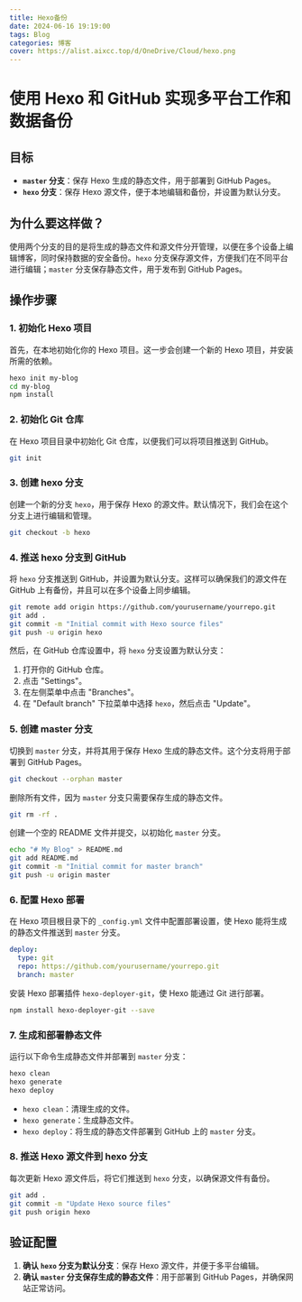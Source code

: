 ```yaml
---
title: Hexo备份
date: 2024-06-16 19:19:00
tags: Blog
categories: 博客
cover: https://alist.aixcc.top/d/OneDrive/Cloud/hexo.png
---
```

# 使用 Hexo 和 GitHub 实现多平台工作和数据备份

## 目标

- **`master` 分支**：保存 Hexo 生成的静态文件，用于部署到 GitHub Pages。
- **`hexo` 分支**：保存 Hexo 源文件，便于本地编辑和备份，并设置为默认分支。

## 为什么要这样做？

使用两个分支的目的是将生成的静态文件和源文件分开管理，以便在多个设备上编辑博客，同时保持数据的安全备份。`hexo` 分支保存源文件，方便我们在不同平台进行编辑；`master` 分支保存静态文件，用于发布到 GitHub Pages。

## 操作步骤

### 1. 初始化 Hexo 项目

首先，在本地初始化你的 Hexo 项目。这一步会创建一个新的 Hexo 项目，并安装所需的依赖。

```bash
hexo init my-blog
cd my-blog
npm install
```

### 2. 初始化 Git 仓库

在 Hexo 项目目录中初始化 Git 仓库，以便我们可以将项目推送到 GitHub。

```bash
git init
```

### 3. 创建 hexo 分支

创建一个新的分支 `hexo`，用于保存 Hexo 的源文件。默认情况下，我们会在这个分支上进行编辑和管理。

```bash
git checkout -b hexo
```

### 4. 推送 hexo 分支到 GitHub

将 `hexo` 分支推送到 GitHub，并设置为默认分支。这样可以确保我们的源文件在 GitHub 上有备份，并且可以在多个设备上同步编辑。

```bash
git remote add origin https://github.com/yourusername/yourrepo.git
git add .
git commit -m "Initial commit with Hexo source files"
git push -u origin hexo
```

然后，在 GitHub 仓库设置中，将 `hexo` 分支设置为默认分支：
1. 打开你的 GitHub 仓库。
2. 点击 "Settings"。
3. 在左侧菜单中点击 "Branches"。
4. 在 "Default branch" 下拉菜单中选择 `hexo`，然后点击 "Update"。

### 5. 创建 master 分支

切换到 `master` 分支，并将其用于保存 Hexo 生成的静态文件。这个分支将用于部署到 GitHub Pages。

```bash
git checkout --orphan master
```

删除所有文件，因为 `master` 分支只需要保存生成的静态文件。

```bash
git rm -rf .
```

创建一个空的 README 文件并提交，以初始化 `master` 分支。

```bash
echo "# My Blog" > README.md
git add README.md
git commit -m "Initial commit for master branch"
git push -u origin master
```

### 6. 配置 Hexo 部署

在 Hexo 项目根目录下的 `_config.yml` 文件中配置部署设置，使 Hexo 能将生成的静态文件推送到 `master` 分支。

```yaml
deploy:
  type: git
  repo: https://github.com/yourusername/yourrepo.git
  branch: master
```

安装 Hexo 部署插件 `hexo-deployer-git`，使 Hexo 能通过 Git 进行部署。

```bash
npm install hexo-deployer-git --save
```

### 7. 生成和部署静态文件

运行以下命令生成静态文件并部署到 `master` 分支：

```bash
hexo clean
hexo generate
hexo deploy
```

- `hexo clean`：清理生成的文件。
- `hexo generate`：生成静态文件。
- `hexo deploy`：将生成的静态文件部署到 GitHub 上的 `master` 分支。

### 8. 推送 Hexo 源文件到 hexo 分支

每次更新 Hexo 源文件后，将它们推送到 `hexo` 分支，以确保源文件有备份。

```bash
git add .
git commit -m "Update Hexo source files"
git push origin hexo
```

## 验证配置

1. **确认 `hexo` 分支为默认分支**：保存 Hexo 源文件，并便于多平台编辑。
2. **确认 `master` 分支保存生成的静态文件**：用于部署到 GitHub Pages，并确保网站正常访问。
